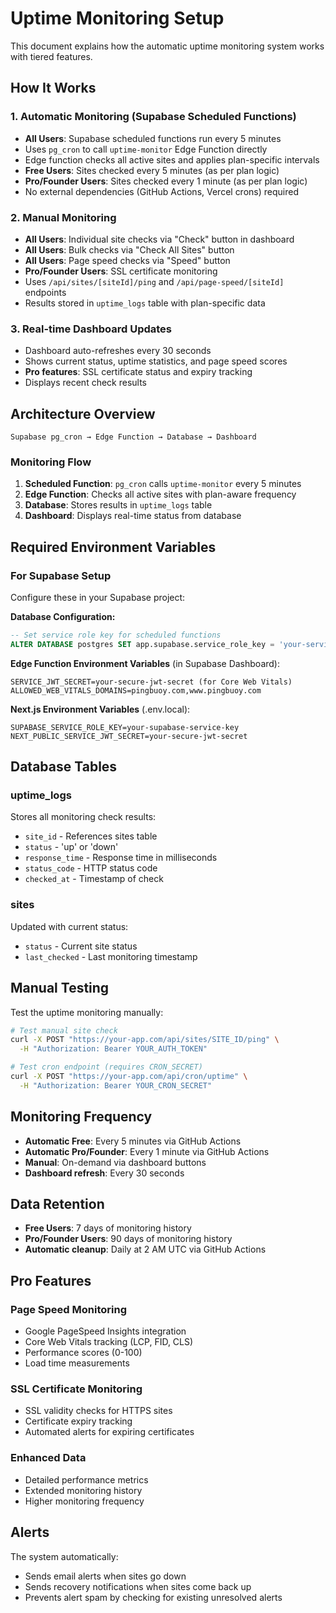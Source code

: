 # Uptime Monitoring Setup

This document explains how the automatic uptime monitoring system works with tiered features.

## How It Works

### 1. Automatic Monitoring (Supabase Scheduled Functions)
- **All Users**: Supabase scheduled functions run every 5 minutes
- Uses `pg_cron` to call `uptime-monitor` Edge Function directly
- Edge function checks all active sites and applies plan-specific intervals
- **Free Users**: Sites checked every 5 minutes (as per plan logic)
- **Pro/Founder Users**: Sites checked every 1 minute (as per plan logic)
- No external dependencies (GitHub Actions, Vercel crons) required

### 2. Manual Monitoring
- **All Users**: Individual site checks via "Check" button in dashboard
- **All Users**: Bulk checks via "Check All Sites" button
- **All Users**: Page speed checks via "Speed" button
- **Pro/Founder Users**: SSL certificate monitoring
- Uses `/api/sites/[siteId]/ping` and `/api/page-speed/[siteId]` endpoints
- Results stored in `uptime_logs` table with plan-specific data

### 3. Real-time Dashboard Updates
- Dashboard auto-refreshes every 30 seconds
- Shows current status, uptime statistics, and page speed scores
- **Pro features**: SSL certificate status and expiry tracking
- Displays recent check results

## Architecture Overview

```
Supabase pg_cron → Edge Function → Database → Dashboard
```

### Monitoring Flow
1. **Scheduled Function**: `pg_cron` calls `uptime-monitor` every 5 minutes
2. **Edge Function**: Checks all active sites with plan-aware frequency
3. **Database**: Stores results in `uptime_logs` table
4. **Dashboard**: Displays real-time status from database

## Required Environment Variables

### For Supabase Setup
Configure these in your Supabase project:

**Database Configuration:**
```sql
-- Set service role key for scheduled functions
ALTER DATABASE postgres SET app.supabase.service_role_key = 'your-service-role-key';
```

**Edge Function Environment Variables** (in Supabase Dashboard):
```
SERVICE_JWT_SECRET=your-secure-jwt-secret (for Core Web Vitals)
ALLOWED_WEB_VITALS_DOMAINS=pingbuoy.com,www.pingbuoy.com
```

**Next.js Environment Variables** (.env.local):
```
SUPABASE_SERVICE_ROLE_KEY=your-supabase-service-key
NEXT_PUBLIC_SERVICE_JWT_SECRET=your-secure-jwt-secret
```

## Database Tables

### uptime_logs
Stores all monitoring check results:
- `site_id` - References sites table
- `status` - 'up' or 'down'
- `response_time` - Response time in milliseconds
- `status_code` - HTTP status code
- `checked_at` - Timestamp of check

### sites
Updated with current status:
- `status` - Current site status
- `last_checked` - Last monitoring timestamp

## Manual Testing

Test the uptime monitoring manually:

```bash
# Test manual site check
curl -X POST "https://your-app.com/api/sites/SITE_ID/ping" \
  -H "Authorization: Bearer YOUR_AUTH_TOKEN"

# Test cron endpoint (requires CRON_SECRET)
curl -X POST "https://your-app.com/api/cron/uptime" \
  -H "Authorization: Bearer YOUR_CRON_SECRET"
```

## Monitoring Frequency

- **Automatic Free**: Every 5 minutes via GitHub Actions
- **Automatic Pro/Founder**: Every 1 minute via GitHub Actions
- **Manual**: On-demand via dashboard buttons
- **Dashboard refresh**: Every 30 seconds

## Data Retention

- **Free Users**: 7 days of monitoring history
- **Pro/Founder Users**: 90 days of monitoring history
- **Automatic cleanup**: Daily at 2 AM UTC via GitHub Actions

## Pro Features

### Page Speed Monitoring
- Google PageSpeed Insights integration
- Core Web Vitals tracking (LCP, FID, CLS)
- Performance scores (0-100)
- Load time measurements

### SSL Certificate Monitoring
- SSL validity checks for HTTPS sites
- Certificate expiry tracking
- Automated alerts for expiring certificates

### Enhanced Data
- Detailed performance metrics
- Extended monitoring history
- Higher monitoring frequency

## Alerts

The system automatically:
- Sends email alerts when sites go down
- Sends recovery notifications when sites come back up
- Prevents alert spam by checking for existing unresolved alerts
